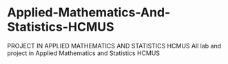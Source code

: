 # Applied-Mathematics-And-Statistics-HCMUS
PROJECT IN APPLIED MATHEMATICS AND STATISTICS HCMUS
All lab and project in Applied Mathematics and Statistics HCMUS
